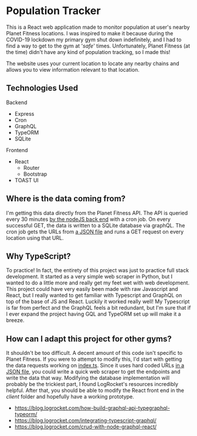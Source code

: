 # Population Tracker

This is a React web application made to monitor population at user's nearby Planet Fitness locations. I was inspired to make it because during the COVID-19 lockdown my primary gym shut down indefinitely, and I had to find a way to get to the gym at '*safe*' times. Unfortunately, Planet Fitness (at the time) didn't have any kind of population tracking, so I made this!

The website uses your current location to locate any nearby chains and allows you to view information relevant to that location.

## Technologies Used 
Backend
* Express
* Cron
* GraphQL
* TypeORM
* SQLite

Frontend
* React
    * Router
    * Bootstrap
* TOAST UI

## Where is the data coming from?
I'm getting this data directly from the Planet Fitness API. The API is queried every 30 minutes [by the nodeJS back end](https://github.com/BrianM0330/GymTracker/blob/main/src/index.ts) with a cron job. On every successful GET, the data is written to a SQLite database via graphQL. The cron job gets the URLs from [a JSON file](https://github.com/BrianM0330/GymTracker/blob/main/src/pf-api-urls.json) and runs a GET request on every location using that URL.

## Why TypeScript?
To practice! In fact, the entirety of this project was just to practice full stack development. It started as a very simple web scraper in Python, but I wanted to do a little more and really get my feet wet with web development. This project could have very easily been made with raw Javascript and React, but I really wanted to get familiar with Typescript and GraphQL on top of the base of JS and React. Luckily it worked really well! My Typescript is far from perfect and the GraphQL feels a bit redundant, but I'm sure that if I ever expand the project having GQL and TypeORM set up will make it a breeze. 

## How can I adapt this project for other gyms?
It shouldn't be too difficult. A decent amount of this code isn't specific to Planet Fitness. If you were to attempt to modify this, I'd start with getting the data requests working on [index.ts](https://github.com/BrianM0330/GymTracker/blob/main/src/index.ts). Since it uses hard coded URLs [in a JSON file](https://github.com/BrianM0330/GymTracker/blob/main/src/pf-api-urls.json), you could write a quick web scraper to get the endpoints and write the data that way. Modifying the database implementation will probably be the trickiest part, I found LogRocket's resources incredibly helpful. After that, you should be able to modify the React front end in the *client* folder and hopefully have a working prototype.

* https://blog.logrocket.com/how-build-graphql-api-typegraphql-typeorm/
* https://blog.logrocket.com/integrating-typescript-graphql/
* https://blog.logrocket.com/crud-with-node-graphql-react/

